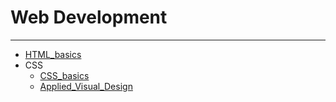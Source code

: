 # Web Development

---

* [HTML_basics](HTML/HTML_basics.md)
* CSS
  * [CSS_basics](CSS/CSS_basics.md)
  * [Applied_Visual_Design](CSS/Applied_Visual_Design.md)
